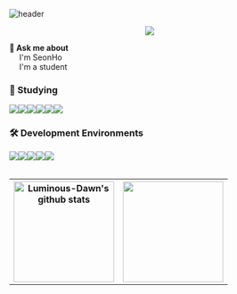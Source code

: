 ![header](https://capsule-render.vercel.app/api?type=waving&color=BBA8FF&height=300&section=header&section=right&text=Welcome%20to%20Luminous-Dawn's%20GitHub%20👋&animation=twinkling&fontSize=35&fontAlignY=40)

<div align="center">
  
<a href="https://hits.seeyoufarm.com"><img src="https://hits.seeyoufarm.com/api/count/incr/badge.svg?url=https%3A%2F%2Fgithub.com%2FLuminous-Dawn%2Fhit-counter&count_bg=%23DCD0FF&title_bg=%236C667C&icon=&icon_color=%23E7E7E7&title=hits&edge_flat=false"/></a>
</div>


<strong>💬 Ask me about</strong>  
  &emsp; I'm SeonHo<br>
  &emsp; I'm a student

  
### 📖 Studying
<div style="display:flex; flex-direction:row;">
  <img src="https://img.shields.io/badge/python-3776AB?style=for-the-badge&logo=python&logoColor=white"> 
  <img src="https://img.shields.io/badge/Java-007396?style=for-the-badge&logo=openjdk&logoColor=white">
  <img src="https://img.shields.io/badge/javascript-F7DF1E?style=for-the-badge&logo=javascript&logoColor=black">
  <br>
  <img src="https://img.shields.io/badge/html5-E34F26?style=for-the-badge&logo=html5&logoColor=white"> 
  <img src="https://img.shields.io/badge/css-1572B6?style=for-the-badge&logo=css3&logoColor=white"> 
  <img src="https://img.shields.io/badge/tensorflow-FF6F00?style=for-the-badge&logo=tensorflow&logoColor=white"> 
</div>

### 🛠️ Development Environments
<div style="display:flex; flex-direction:row;">
  <img src="https://img.shields.io/badge/Colaboratory-F9AB00?style=flat-square&logo=googlecolab&logoColor=white">
  <img src="https://img.shields.io/badge/Eclipse-2C2255?style=flat-square&logo=eclipseide&logoColor=white"> 
  <img src="https://img.shields.io/badge/Vscode-007ACC?style=flat-square&logo=visualstudiocode&logoColor=white"> 
  <img src="https://img.shields.io/badge/Pycharm-000000?style=flat-square&logo=pycharm&logoColor=white"> 
  <img src="https://img.shields.io/badge/Spring-6DB33F?style=flat-square&logo=spring&logoColor=white">
</div><br>

<table>
  <tr>
    <th><a href="https://github.com/Luminous-Dawn"><img style="height:180px" src="https://github-readme-stats.vercel.app/api?username=Luminous-Dawn&show_icons=true&include_all_commits=true&theme=buefy&hide_border=true" alt="Luminous-Dawn's github stats"/></a></th>
    <th><a href="https://github.com/Luminous-Dawn"><img style="height:180px" src="https://github-readme-stats.vercel.app/api/top-langs/?username=Luminous-Dawn&layout=compact&hide_border=true&theme=buefy"></a></th>
  </tr>
</table>
